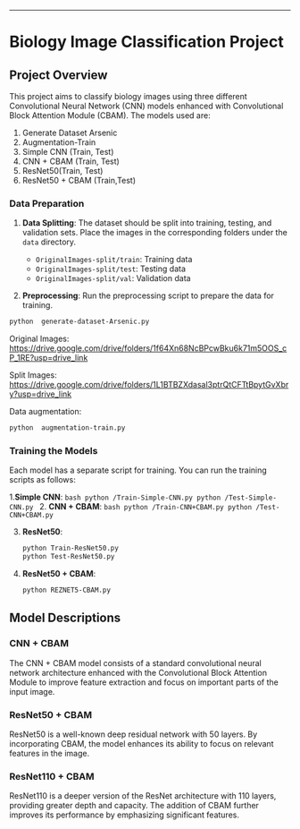 ---

# Biology Image Classification Project

## Project Overview

This project aims to classify biology images using three different Convolutional Neural Network (CNN) models enhanced with Convolutional Block Attention Module (CBAM). The models used are:
1. Generate Dataset Arsenic
2. Augmentation-Train
3. Simple CNN (Train, Test)
4. CNN + CBAM  (Train, Test)
5. ResNet50(Train, Test)
6. ResNet50 + CBAM (Train,Test)



### Data Preparation

1. **Data Splitting**: The dataset should be split into training, testing, and validation sets. Place the images in the corresponding folders under the `data` directory.
   - `OriginalImages-split/train`: Training data
   - `OriginalImages-split/test`: Testing data
   - `OriginalImages-split/val`: Validation data

2. **Preprocessing**: Run the preprocessing script to prepare the data for training.

```bash
python  generate-dataset-Arsenic.py
```

Original Images: https://drive.google.com/drive/folders/1f64Xn68NcBPcwBku6k71m5OOS_cP_1RE?usp=drive_link

Split Images: https://drive.google.com/drive/folders/1L1BTBZXdasal3ptrQtCFTtBpytGvXbry?usp=drive_link

Data augmentation:

```bash
python  augmentation-train.py
```

### Training the Models

Each model has a separate script for training. You can run the training scripts as follows:

1.**Simple CNN**:
    ```bash
    python /Train-Simple-CNN.py
    python /Test-Simple-CNN.py
    ```
2. **CNN + CBAM**:
    ```bash
    python /Train-CNN+CBAM.py
    python /Test-CNN+CBAM.py
    ```

3. **ResNet50**:
    ```bash
    python Train-ResNet50.py
    python Test-ResNet50.py
    ```

4. **ResNet50 + CBAM**:
    ```bash
    python REZNET5-CBAM.py
    ```



## Model Descriptions

### CNN + CBAM

The CNN + CBAM model consists of a standard convolutional neural network architecture enhanced with the Convolutional Block Attention Module to improve feature extraction and focus on important parts of the input image.

### ResNet50 + CBAM

ResNet50 is a well-known deep residual network with 50 layers. By incorporating CBAM, the model enhances its ability to focus on relevant features in the image.

### ResNet110 + CBAM

ResNet110 is a deeper version of the ResNet architecture with 110 layers, providing greater depth and capacity. The addition of CBAM further improves its performance by emphasizing significant features.

